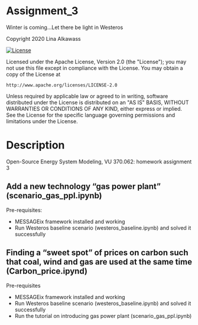 # Assignment_3

Winter is coming...Let there be light in Westeros

Copyright 2020 Lina Alkawass

[![License](https://img.shields.io/badge/License-Apache%202.0-blue.svg)](https://opensource.org/licenses/Apache-2.0)

Licensed under the Apache License, Version 2.0 (the "License");
you may not use this file except in compliance with the License.
You may obtain a copy of the License at

    http://www.apache.org/licenses/LICENSE-2.0

Unless required by applicable law or agreed to in writing, software
distributed under the License is distributed on an "AS IS" BASIS,
WITHOUT WARRANTIES OR CONDITIONS OF ANY KIND, either express or implied.
See the License for the specific language governing permissions and
limitations under the License.

# Description
Open-Source Energy System Modeling, VU 370.062: homework assignment 3

## Add a new technology “gas power plant” (scenario_gas_ppl.ipynb)
Pre-requisites:
- MESSAGEix framework installed and working
- Run Westeros baseline scenario (westeros_baseline.ipynb) and solved it successfully

## Finding a “sweet spot” of prices on carbon such that coal, wind and gas are used at the same time (Carbon_price.ipynd)
Pre-requisites
- MESSAGEix framework installed and working
- Run Westeros baseline scenario (westeros_baseline.ipynb) and solved it successfully
- Run the tutorial on introducing gas power plant (scenario_gas_ppl.ipynb)

